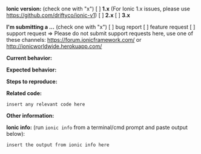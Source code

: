 **Ionic version:**  (check one with "x")
[ ] **1.x** (For Ionic 1.x issues, please use https://github.com/driftyco/ionic-v1)
[ ] **2.x**
[ ] **3.x**

**I'm submitting a ...**  (check one with "x")
[ ] bug report
[ ] feature request
[ ] support request => Please do not submit support requests here, use one of these channels: https://forum.ionicframework.com/ or http://ionicworldwide.herokuapp.com/

**Current behavior:**
<!-- Describe how the bug manifests. -->

**Expected behavior:**
<!-- Describe what the behavior would be without the bug. -->

**Steps to reproduce:**
<!-- If you are able to illustrate the bug or feature request with an example, please provide steps to reproduce and if possible a demo using one of the following templates:

For Ionic 1 issues - http://plnkr.co/edit/Xo1QyAUx35ny1Xf9ODHx?p=preview

For Ionic 2 issues - http://plnkr.co/edit/z0DzVL?p=preview
-->

**Related code:**

```
insert any relevant code here
```

**Other information:**
<!-- List any other information that is relevant to your issue. Stack traces, related issues, suggestions on how to fix, Stack Overflow links, forum links, etc. -->

**Ionic info:** (run `ionic info` from a terminal/cmd prompt and paste output below):

```
insert the output from ionic info here
```


